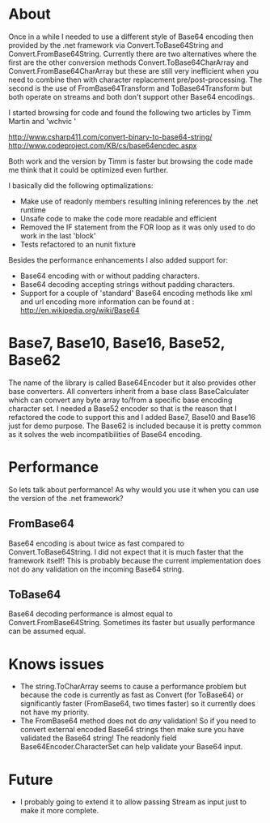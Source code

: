 # About

Once in a while I needed to use a different style of Base64 encoding then provided by the .net framework
via Convert.ToBase64String and Convert.FromBase64String. Currently there are two alternatives where the
first are the other conversion methods Convert.ToBase64CharArray and Convert.FromBase64CharArray but these
are still very inefficient when you need to combine then with character replacement pre/post-processing.
The second is the use of FromBase64Transform and ToBase64Transform but both operate on streams and both
don't support other Base64 encodings.

I started browsing for code and found the following two articles by Timm Martin and 'wchvic '

http://www.csharp411.com/convert-binary-to-base64-string/
http://www.codeproject.com/KB/cs/base64encdec.aspx

Both work and the version by Timm is faster but browsing the code made me think that it could be optimized
even further.

I basically did the following optimalizations:

 * Make use of readonly members resulting inlining references by the .net runtime
 * Unsafe code to make the code more readable and efficient
 * Removed the IF statement from the FOR loop as it was only used to do work in the last 'block'
 * Tests refactored to an nunit fixture

Besides the performance enhancements I also added support for:

 * Base64 encoding with or without padding characters.
 * Base64 decoding accepting strings without padding characters. 
 * Support for a couple of 'standard' Base64 encoding methods like xml and url encoding more information
   can be found at : http://en.wikipedia.org/wiki/Base64

# Base7, Base10, Base16, Base52, Base62

The name of the library is called Base64Encoder but it also provides other base converters. All converters
inherit from a base class BaseCalculater which can convert any byte array to/from a specific base encoding
character set. I needed a Base52 encoder so that is the reason that I refactored the code to support this
and I added Base7, Base10 and Base16 just for demo purpose. The Base62 is included because it is pretty
common as it solves the web incompatibilities of Base64 encoding.

# Performance

So lets talk about performance! As why would you use it when you can use the version of the .net framework?

## FromBase64

Base64 encoding is about twice as fast compared to Convert.ToBase64String. I did not expect that it is
much faster that the framework itself! This is probably because the current implementation does not do
any validation on the incoming Base64 string.

## ToBase64

Base64 decoding performance is almost equal to Convert.FromBase64String. Sometimes its faster but usually
performance can be assumed equal.


# Knows issues

 * The string.ToCharArray seems to cause a performance problem but because the code is currently as fast
   as Convert (for ToBase64) or significantly faster (FromBase64, two times faster) so it currently does
   not have my priority.
 * The FromBase64 method does not do *any* validation! So if you need to convert external encoded Base64
   strings then make sure you have validated the Base64 string!
   The readonly field Base64Encoder.CharacterSet can help validate your Base64 input.


# Future


 * I probably going to extend it to allow passing Stream as input just to make it more complete.